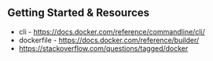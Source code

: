 ##  Getting Started & Resources

* cli - https://docs.docker.com/reference/commandline/cli/
* dockerfile - https://docs.docker.com/reference/builder/
* https://stackoverflow.com/questions/tagged/docker
